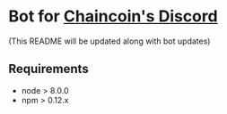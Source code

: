 # Bot for [Chaincoin's Discord](https://discord.gg/tgnNHf5)

(This README will be updated along with bot updates)

## Requirements

* node > 8.0.0
* npm > 0.12.x

